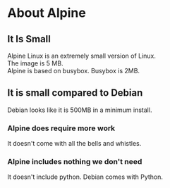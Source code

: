 # About Alpine

## It Is Small

Alpine Linux is an extremely small version of Linux.  
The image is 5 MB.  
Alpine is based on busybox. Busybox is 2MB.

## It is small compared to Debian

Debian looks like it is 500MB in a minimum install.

### Alpine does require more work

It doesn't come with all the bells and whistles.

### Alpine includes nothing we don't need

It doesn't include python. Debian comes with Python.
